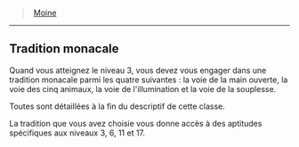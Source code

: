﻿---
!ClassFeatureItem
Id: monk_hd.md#tradition-monacale
ParentLink: monk_hd.md#moine
Name: Tradition monacale
ParentName: Moine
NameLevel: 2
Attributes: {}
---
> [Moine](hd_monk.md)

---

## Tradition monacale

Quand vous atteignez le niveau 3, vous devez vous engager dans une tradition monacale parmi les quatre suivantes : la voie de la main ouverte, la voie des cinq animaux, la voie de l'illumination et la voie de la souplesse.

Toutes sont détaillées à la fin du descriptif de cette classe.

La tradition que vous avez choisie vous donne accès à des aptitudes spécifiques aux niveaux 3, 6, 11 et 17.


